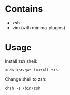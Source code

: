 # Contains

* zsh
* vim (with minimal plugins)

# Usage

Install zsh shell:

    sudo apt-get install zsh

Change shell to zsh:

    chsh -s /bin/zsh

